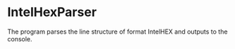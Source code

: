 # IntelHexParser
The program parses the line structure of format IntelHEX and outputs to the console.
